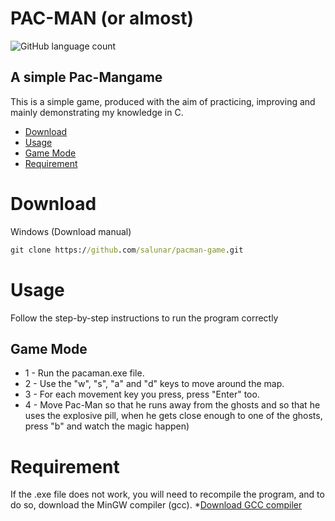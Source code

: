 # PAC-MAN (or almost)
![GitHub language count](https://img.shields.io/github/languages/count/salunar/pacman-game?style=plastic)

## A simple Pac-Mangame
This is a simple game, produced with the aim of practicing, improving and mainly demonstrating my knowledge in C.

<!--ts-->
   * [Download](#Download)
   * [Usage](#Usage)
   * [Game Mode](#Game-Mode)
   * [Requirement](#Requirement)
<!--te--> 

Download
========

Windows (Download manual)
```cmd
git clone https://github.com/salunar/pacman-game.git
```
Usage
=====
Follow the step-by-step instructions to run the program correctly

Game Mode
---------

* 1 - Run the pacaman.exe file.
* 2 - Use the "w", "s", "a" and "d" keys to move around the map.
* 3 - For each movement key you press, press "Enter" too.
* 4 - Move Pac-Man so that he runs away from the ghosts and so that he uses the explosive pill, when he gets close enough to one of the ghosts, press "b" and watch the magic happen)

Requirement
===========

If the .exe file does not work, you will need to recompile the program, and to do so, download the MinGW compiler (gcc).
*[Download GCC compiler](https://sourceforge.net/projects/mingw/files/latest/download)
  
